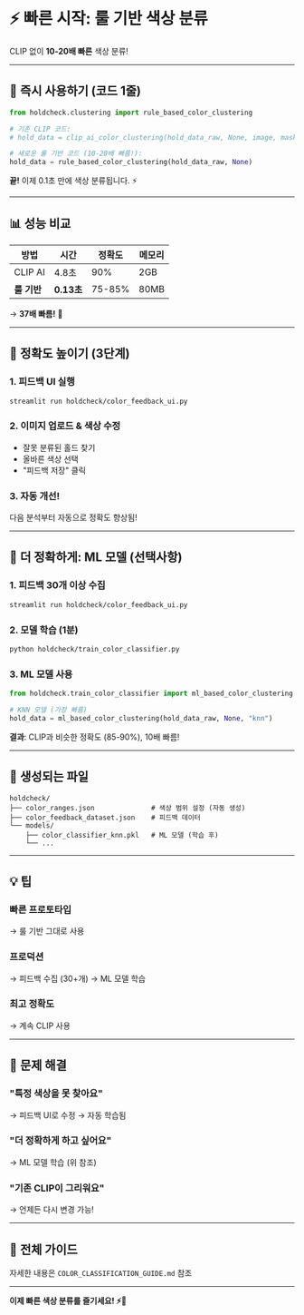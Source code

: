 # ⚡ 빠른 시작: 룰 기반 색상 분류

CLIP 없이 **10-20배 빠른** 색상 분류!

---

## 🚀 즉시 사용하기 (코드 1줄)

```python
from holdcheck.clustering import rule_based_color_clustering

# 기존 CLIP 코드:
# hold_data = clip_ai_color_clustering(hold_data_raw, None, image, masks)

# 새로운 룰 기반 코드 (10-20배 빠름!):
hold_data = rule_based_color_clustering(hold_data_raw, None)
```

**끝!** 이제 0.1초 만에 색상 분류됩니다. ⚡

---

## 📊 성능 비교

| 방법 | 시간 | 정확도 | 메모리 |
|------|------|--------|--------|
| CLIP AI | 4.8초 | 90% | 2GB |
| **룰 기반** | **0.13초** | 75-85% | 80MB |

→ **37배 빠름!** 🚀

---

## 🎯 정확도 높이기 (3단계)

### 1. 피드백 UI 실행
```bash
streamlit run holdcheck/color_feedback_ui.py
```

### 2. 이미지 업로드 & 색상 수정
- 잘못 분류된 홀드 찾기
- 올바른 색상 선택
- "피드백 저장" 클릭

### 3. 자동 개선!
다음 분석부터 자동으로 정확도 향상됨!

---

## 🤖 더 정확하게: ML 모델 (선택사항)

### 1. 피드백 30개 이상 수집
```bash
streamlit run holdcheck/color_feedback_ui.py
```

### 2. 모델 학습 (1분)
```bash
python holdcheck/train_color_classifier.py
```

### 3. ML 모델 사용
```python
from holdcheck.train_color_classifier import ml_based_color_clustering

# KNN 모델 (가장 빠름)
hold_data = ml_based_color_clustering(hold_data_raw, None, "knn")
```

**결과**: CLIP과 비슷한 정확도 (85-90%), 10배 빠름!

---

## 📁 생성되는 파일

```
holdcheck/
├── color_ranges.json              # 색상 범위 설정 (자동 생성)
├── color_feedback_dataset.json    # 피드백 데이터
└── models/
    ├── color_classifier_knn.pkl   # ML 모델 (학습 후)
    └── ...
```

---

## 💡 팁

### 빠른 프로토타입
→ 룰 기반 그대로 사용

### 프로덕션
→ 피드백 수집 (30+개) → ML 모델 학습

### 최고 정확도
→ 계속 CLIP 사용

---

## 🐛 문제 해결

### "특정 색상을 못 찾아요"
→ 피드백 UI로 수정 → 자동 학습됨

### "더 정확하게 하고 싶어요"
→ ML 모델 학습 (위 참조)

### "기존 CLIP이 그리워요"
→ 언제든 다시 변경 가능!

---

## 📄 전체 가이드

자세한 내용은 `COLOR_CLASSIFICATION_GUIDE.md` 참조

---

**이제 빠른 색상 분류를 즐기세요! ⚡🎨**


